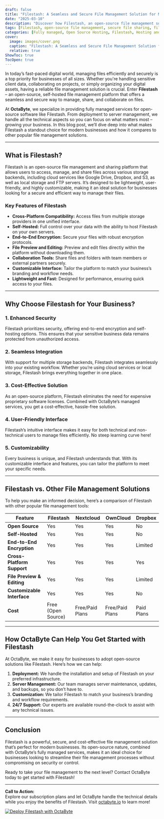 ```yaml
---
draft: false
title: "Filestash: A Seamless and Secure File Management Solution for Modern Businesses"
date: "2025-03-10"
description: "Discover how Filestash, an open-source file management solution, can revolutionize the way your business handles files. Learn about its features, benefits, and how it compares to other popular file management tools."
tags: [Filestash, open-source file management, secure file sharing, file management software, cloud file management, business file management, OctaByte, managed open-source services]
categories: [Fully managed, Open Source Hosting, Filestash, Hosting and Infrastructure, Storage]
cover:
  image: images/cover.png
  caption: "Filestash: A Seamless and Secure File Management Solution for Modern Businesses"
  relative: true
ShowToc: true
TocOpen: true
---
```



In today’s fast-paced digital world, managing files efficiently and securely is a top priority for businesses of all sizes. Whether you're handling sensitive client data, collaborating on projects, or simply organizing your digital assets, having a reliable file management solution is crucial. Enter **Filestash** – an open-source, self-hosted file management platform that offers a seamless and secure way to manage, share, and collaborate on files.

At **OctaByte**, we specialize in providing fully managed services for open-source software like Filestash. From deployment to server management, we handle all the technical aspects so you can focus on what matters most – growing your business. In this blog post, we’ll dive deep into what makes Filestash a standout choice for modern businesses and how it compares to other popular file management solutions.

---

## What is Filestash?

Filestash is an open-source file management and sharing platform that allows users to access, manage, and share files across various storage backends, including cloud services like Google Drive, Dropbox, and S3, as well as local storage and FTP servers. It’s designed to be lightweight, user-friendly, and highly customizable, making it an ideal solution for businesses looking for a secure and efficient way to manage their files.

### Key Features of Filestash

- **Cross-Platform Compatibility:** Access files from multiple storage providers in one unified interface.
- **Self-Hosted:** Full control over your data with the ability to host Filestash on your own servers.
- **End-to-End Encryption:** Secure your files with robust encryption protocols.
- **File Preview and Editing:** Preview and edit files directly within the platform without downloading them.
- **Collaboration Tools:** Share files and folders with team members or external partners securely.
- **Customizable Interface:** Tailor the platform to match your business’s branding and workflow needs.
- **Lightweight and Fast:** Designed for performance, ensuring quick access to your files.

---

## Why Choose Filestash for Your Business?

### 1. **Enhanced Security**
Filestash prioritizes security, offering end-to-end encryption and self-hosting options. This ensures that your sensitive business data remains protected from unauthorized access.

### 2. **Seamless Integration**
With support for multiple storage backends, Filestash integrates seamlessly into your existing workflow. Whether you’re using cloud services or local storage, Filestash brings everything together in one place.

### 3. **Cost-Effective Solution**
As an open-source platform, Filestash eliminates the need for expensive proprietary software licenses. Combined with OctaByte’s managed services, you get a cost-effective, hassle-free solution.

### 4. **User-Friendly Interface**
Filestash’s intuitive interface makes it easy for both technical and non-technical users to manage files efficiently. No steep learning curve here!

### 5. **Customizability**
Every business is unique, and Filestash understands that. With its customizable interface and features, you can tailor the platform to meet your specific needs.

---

## Filestash vs. Other File Management Solutions

To help you make an informed decision, here’s a comparison of Filestash with other popular file management tools:

| Feature                | Filestash               | Nextcloud               | OwnCloud                | Dropbox                 |
|------------------------|-------------------------|-------------------------|-------------------------|-------------------------|
| **Open Source**        | Yes                     | Yes                     | Yes                     | No                      |
| **Self-Hosted**        | Yes                     | Yes                     | Yes                     | No                      |
| **End-to-End Encryption** | Yes                  | Yes                     | Yes                     | Limited                 |
| **Cross-Platform Support** | Yes                 | Yes                     | Yes                     | Yes                     |
| **File Preview & Editing** | Yes                | Yes                     | Yes                     | Limited                 |
| **Customizable Interface** | Yes                | Yes                     | Yes                     | No                      |
| **Cost**               | Free (Open Source)      | Free/Paid Plans         | Free/Paid Plans         | Paid Plans              |

---

## How OctaByte Can Help You Get Started with Filestash

At OctaByte, we make it easy for businesses to adopt open-source solutions like Filestash. Here’s how we can help:

1. **Deployment:** We handle the installation and setup of Filestash on your preferred infrastructure.
2. **Server Management:** Our team manages server maintenance, updates, and backups, so you don’t have to.
3. **Customization:** We tailor Filestash to match your business’s branding and workflow requirements.
4. **24/7 Support:** Our experts are available round-the-clock to assist with any technical issues.

---

## Conclusion

Filestash is a powerful, secure, and cost-effective file management solution that’s perfect for modern businesses. Its open-source nature, combined with OctaByte’s fully managed services, makes it an ideal choice for businesses looking to streamline their file management processes without compromising on security or control.

Ready to take your file management to the next level? Contact OctaByte today to get started with Filestash!

---

**Call to Action:**  
Explore our subscription plans and let OctaByte handle the technical details while you enjoy the benefits of Filestash. Visit [octabyte.io](https://octabyte.io) to learn more!

[![Deploy Filestash with OctaByte](/images/deploy-on-octabyte.png)](https://octabyte.io/fully-managed-open-source-services/hosting-and-infrastructure/storage/filestash)